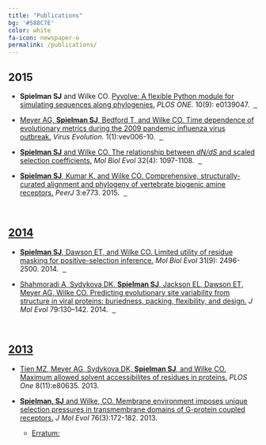 ```yaml
---
title: "Publications"
bg: '#588C7E'
color: white
fa-icon: newspaper-o
permalink: /publications/
---
```



## 2015

+ **Spielman SJ** and Wilke CO. [Pyvolve: A flexible Python module for simulating sequences along phylogenies.](http://journals.plos.org/plosone/article?id=10.1371/journal.pone.0139047) *PLOS ONE.* 10(9): e0139047. 
&nbsp;<a href="https://github.com/sjspielman/pyvolve" class="info-link"><span class="fa fa-github"> 
&nbsp;<a href="/files/SpielmanWilke2015_PLoSONE.pdf" class="info-link"><span class="fa fa-file-pdf-o">

+ Meyer AG, **Spielman SJ**,  Bedford T, and Wilke CO. [Time dependence of evolutionary metrics
during the 2009 pandemic influenza virus outbreak.](http://ve.oxfordjournals.org/content/1/1/vev006)  *Virus Evolution.* 1(1):vev006-10.
&nbsp;<a href="https://github.com/wilkelab/influenza_pH1N1_timecourse" class="info-link"><span class="fa fa-github">
&nbsp;<a href="/files/Meyeretal2015_VE.pdf" class="info-link"><span class="fa fa-file-pdf-o">


+ **Spielman SJ** and Wilke CO. [The relationship between *dN/dS* and scaled selection coefficients.](http://mbe.oxfordjournals.org/content/32/4/1097) *Mol Biol Evol* 32(4): 1097-1108.
&nbsp;<a href="http://github.com/clauswilke/Omega_Mutsel" class="info-link"><span class="fa fa-github">
&nbsp;<a href="/files/SpielmanWilke2015_MBE.pdf" class="info-link"><span class="fa fa-file-pdf-o">


+ **Spielman SJ**, Kumar K, and Wilke CO. [Comprehensive, structurally-curated alignment and phylogeny of vertebrate biogenic amine receptors.](http://dx.doi.org/10.7717/peerj.773) *PeerJ* 3:e773. 2015.
&nbsp;<a href="http://github.com/sjspielman/amine_receptors" class="info-link"><span class="fa fa-github">
&nbsp;<a href="/files/SpielmanKumarWilke2015_PeerJ.pdf" class="info-link"><span class="fa fa-file-pdf-o">

<br>

## 2014


+ **Spielman SJ**, Dawson ET, and Wilke CO. [Limited utility of residue masking for positive-selection inference.](http://mbe.oxfordjournals.org/content/31/9/2496.long) *Mol Biol Evol* 31(9): 2496-2500. 2014.
&nbsp;<a href="http://github.com/sjspielman/alignment_filtering" class="info-link"><span class="fa fa-github">
&nbsp;<a href="/files/SpielmanDawsonWilke2014_MBE.pdf" class="info-link"><span class="fa fa-file-pdf-o">


+ Shahmoradi A, Sydykova DK, **Spielman SJ**, Jackson EL, Dawson ET, Meyer AG, Wilke CO. [Predicting evolutionary site variability from structure in viral proteins: buriedness, packing, flexibility, and design.](http://dx.doi.org/10.1007/s00239-014-9644-x) *J Mol Evol* 79:130–142. 2014.
&nbsp;<a href="https://github.com/clauswilke/structural_prediction_of_ER" class="info-link"><span class="fa fa-github">
&nbsp;<a href="/files/Shahmoradietal2014_JME.pdf" class="info-link"><span class="fa fa-file-pdf-o">

<br>

## 2013

+ Tien MZ, Meyer AG, Sydykova DK, **Spielman SJ**, and Wilke CO. [Maximum allowed solvent accessibilites of residues in proteins.](http://journals.plos.org/plosone/article?id=10.1371/journal.pone.0080635) *PLOS One* 8(11):e80635. 2013. 
&nbsp;<a href="/files/Tienetal2013_PLoSONE.pdf" class="info-link"><span class="fa fa-file-pdf-o">


+ **Spielman, SJ** and Wilke, CO. [Membrane environment imposes unique selection pressures in transmembrane domains of G-protein coupled receptors.](http://link.springer.com/article/10.1007%2Fs00239-012-9538-8) *J Mol Evol* 76(3):172-182. 2013.
&nbsp;<a href="/files/SpielmanWilke2013_JME.pdf" class="info-link"><span class="fa fa-file-pdf-o">
  + Erratum: <a href="/files/SpielmanWilke2013_JME_erratum.pdf" class="info-link"><span class="fa fa-file-pdf-o">

